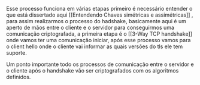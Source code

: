 Esse processo funciona em várias etapas primeiro é necessário entender o que está dissertado aqui [[Entendendo Chaves simétricas e assimétricas]] , para assim realizarmos o processo do hadshake, basicamente aqui é um aperto de mãos entre o cliente e o  servidor para conseguirmos uma comunicação criptografada, a primeira etapa é o [[3-Way TCP handshake]] onde vamos ter uma comunicação iniciar, após esse processo vamos para o client hello onde o cliente vai informar as quais versões do tls ele tem suporte. 

Um ponto importante todo os processos de comunicação entre o servidor e o cliente após o handshake vão ser criptografados com os algoritmos definidos. 